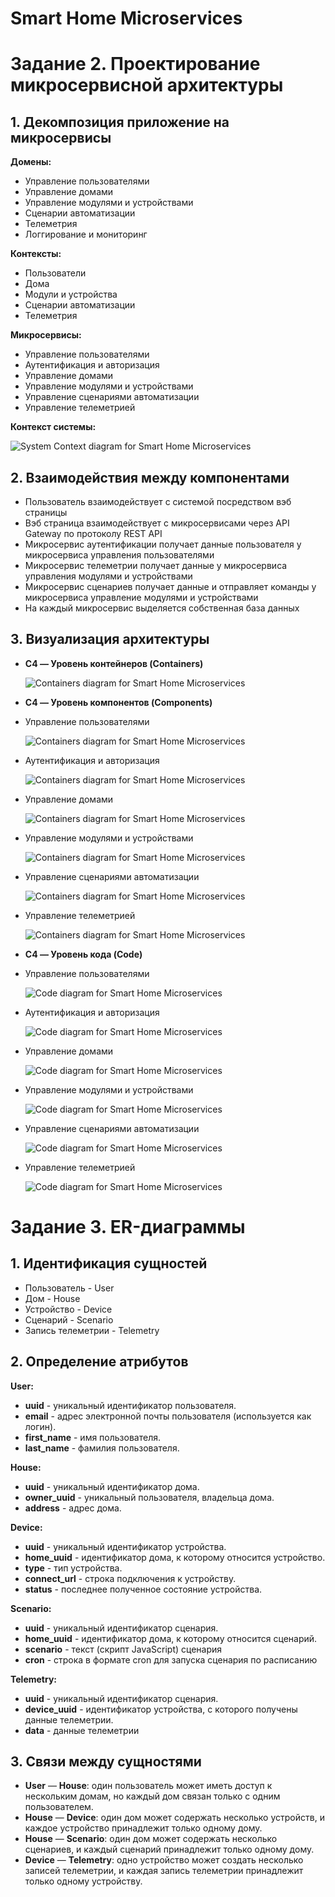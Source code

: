 ﻿# Smart Home Microservices

# **Задание 2. Проектирование микросервисной архитектуры**

## **1. Декомпозиция приложение на микросервисы**
**Домены:**

* Управление пользователями
* Управление домами
* Управление модулями и устройствами
* Сценарии автоматизации
* Телеметрия
* Логгирование и мониторинг

**Контексты:**

* Пользователи
* Дома
* Модули и устройства
* Сценарии автоматизации
* Телеметрия

**Микросервисы:**

* Управление пользователями
* Аутентификация и авторизация
* Управление домами
* Управление модулями и устройствами
* Управление сценариями автоматизации
* Управление телеметрией

**Контекст системы:**

![System Context diagram for Smart Home Microservices](context.png)

## **2. Взаимодействия между компонентами**
* Пользователь взаимодействует с системой посредством вэб страницы
* Вэб страница взаимодействует с микросервисами через API Gateway по протоколу REST API
* Микросервис аутентификации получает данные пользователя у микросервиса управления пользователями
* Микросервис телеметрии получает данные у микросервиса управления модулями и устройствами
* Микросервис сценариев получает данные и отправляет команды у микросервиса управление модулями и устройствами
* На каждый микросервис выделяется собственная база данных

## **3. Визуализация архитектуры**
* **C4 — Уровень контейнеров (Containers)**

  ![Containers diagram for Smart Home Microservices](containers.png)
* **C4 — Уровень компонентов (Components)**

* Управление пользователями

  ![Containers diagram for Smart Home Microservices](users/component.png)
* Аутентификация и авторизация

  ![Containers diagram for Smart Home Microservices](auth/component.png)
* Управление домами

  ![Containers diagram for Smart Home Microservices](houses/component.png)
* Управление модулями и устройствами

  ![Containers diagram for Smart Home Microservices](devices/component.png)
* Управление сценариями автоматизации

  ![Containers diagram for Smart Home Microservices](scenaries/component.png)
* Управление телеметрией

  ![Containers diagram for Smart Home Microservices](telemetry/component.png)
* **C4 — Уровень кода (Code)**

* Управление пользователями

  ![Code diagram for Smart Home Microservices](users/code.png)
* Аутентификация и авторизация

  ![Code diagram for Smart Home Microservices](auth/code.png)
* Управление домами

  ![Code diagram for Smart Home Microservices](houses/code.png)
* Управление модулями и устройствами

  ![Code diagram for Smart Home Microservices](devices/code.png)
* Управление сценариями автоматизации

  ![Code diagram for Smart Home Microservices](scenaries/code.png)
* Управление телеметрией

  ![Code diagram for Smart Home Microservices](telemetry/code.png)

# **Задание 3. ER-диаграммы**

## **1. Идентификация сущностей**
* Пользователь - User
* Дом - House
* Устройство - Device
* Сценарий - Scenario
* Запись телеметрии - Telemetry

## **2. Определение атрибутов** 
**User:**
* **uuid** - уникальный идентификатор пользователя.
* **email** - адрес электронной почты пользователя (используется как логин).
* **first_name** - имя пользователя.
* **last_name** - фамилия пользователя.

**House:**
* **uuid** - уникальный идентификатор дома.
* **owner_uuid** - уникальный пользователя, владельца дома.
* **address** - адрес дома.

**Device:**
* **uuid** - уникальный идентификатор устройства.
* **home_uuid** - идентификатор дома, к которому относится устройство.
* **type** - тип устройства.
* **connect_url** - строка подключения к устройству.
* **status** - последнее полученное состояние устройства.

**Scenario:**
* **uuid** - уникальный идентификатор сценария.
* **home_uuid** - идентификатор дома, к которому относится сценарий.
* **scenario** - текст (скрипт JavaScript) сценария
* **cron** - строка в формате cron для запуска сценария по расписанию

**Telemetry:**
* **uuid** - уникальный идентификатор сценария.
* **device_uuid** - идентификатор устройства, с которого получены данные телеметрии.
* **data** - данные телеметрии

## **3. Связи между сущностями**
* **User** — **House**: один пользователь может иметь доступ к нескольким домам, но каждый дом связан только с одним пользователем.
* **House** — **Device**: один дом может содержать несколько устройств, и каждое устройство принадлежит только одному дому.
* **House** — **Scenario**: один дом может содержать несколько сценариев, и каждый сценарий принадлежит только одному дому.
* **Device** — **Telemetry**: одно устройство может создать несколько записей телеметрии, и каждая запись телеметрии принадлежит только одному устройству.
